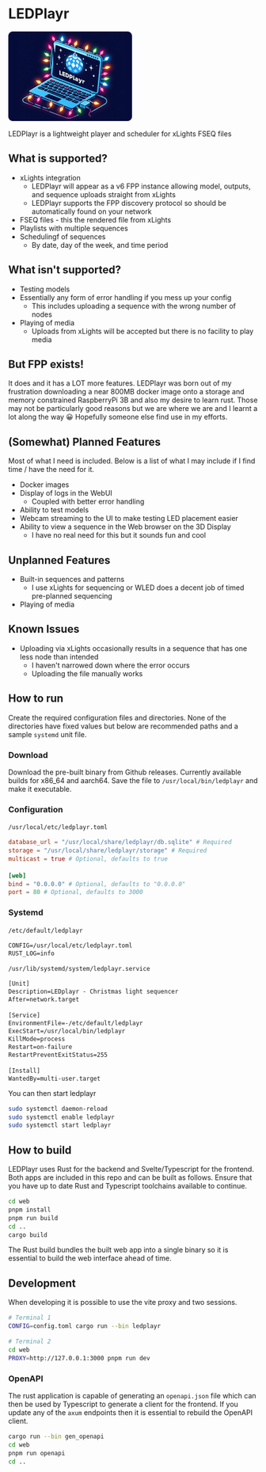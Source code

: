 # LEDPlayr

![LEDPlayr Logo](web/static/logo.png)

LEDPlayr is a lightweight player and scheduler for xLights FSEQ files

## What is supported?
* xLights integration
	* LEDPlayr will appear as a v6 FPP instance allowing model, outputs, and sequence uploads straight from xLights
	* LEDPlayr supports the FPP discovery protocol so should be automatically found on your network
* FSEQ files - this the rendered file from xLights
* Playlists with multiple sequences
* Schedulingf of sequences
	* By date, day of the week, and time period

## What isn't supported?
* Testing models
* Essentially any form of error handling if you mess up your config
	* This includes uploading a sequence with the wrong number of nodes
* Playing of media
	* Uploads from xLights will be accepted but there is no facility to play media

## But FPP exists!
It does and it has a LOT more features. LEDPlayr was born out of my frustration downloading a near 800MB docker image onto a storage and memory constrained RaspberryPi 3B and also my desire to learn rust. Those may not be particularly good reasons but we are where we are and I learnt a lot along the way 😀 Hopefully someone else find use in my efforts.

## (Somewhat) Planned Features
Most of what I need is included. Below is a list of what I may include if I find time / have the need for it.

* Docker images
* Display of logs in the WebUI
	* Coupled with better error handling
* Ability to test models
* Webcam streaming to the UI to make testing LED placement easier
* Ability to view a sequence in the Web browser on the 3D Display
	* I have no real need for this but it sounds fun and cool

## Unplanned Features
* Built-in sequences and patterns
	* I use xLights for sequencing or WLED does a decent job of timed pre-planned sequencing
* Playing of media

## Known Issues
* Uploading via xLights occasionally results in a sequence that has one less node than intended
	* I haven't narrowed down where the error occurs
	* Uploading the file manually works

## How to run
Create the required configuration files and directories. None of the directories have fixed values but below are recommended paths and a sample `systemd` unit file.

### Download
Download the pre-built binary from Github releases. Currently available builds for x86_64 and aarch64. Save the file to `/usr/local/bin/ledplayr` and make it executable.

### Configuration
`/usr/local/etc/ledplayr.toml`
```toml
database_url = "/usr/local/share/ledplayr/db.sqlite" # Required
storage = "/usr/local/share/ledplayr/storage" # Required
multicast = true # Optional, defaults to true

[web]
bind = "0.0.0.0" # Optional, defaults to "0.0.0.0"
port = 80 # Optional, defaults to 3000
```

### Systemd
`/etc/default/ledplayr`
```env
CONFIG=/usr/local/etc/ledplayr.toml
RUST_LOG=info
```

`/usr/lib/systemd/system/ledplayr.service`
```systemd
[Unit]
Description=LEDplayr - Christmas light sequencer
After=network.target

[Service]
EnvironmentFile=-/etc/default/ledplayr
ExecStart=/usr/local/bin/ledplayr
KillMode=process
Restart=on-failure
RestartPreventExitStatus=255

[Install]
WantedBy=multi-user.target
```

You can then start ledplayr

```bash
sudo systemctl daemon-reload
sudo systemctl enable ledplayr
sudo systemctl start ledplayr
```

## How to build
LEDPlayr uses Rust for the backend and Svelte/Typescript for the frontend. Both apps are included in this repo and can be built as follows. Ensure that you have up to date Rust and Typescript toolchains available to continue.

```bash
cd web
pnpm install
pnpm run build
cd ..
cargo build
```

The Rust build bundles the built web app into a single binary so it is essential to build the web interface ahead of time.

## Development
 When developing it is possible to use the vite proxy and two sessions.

```bash
# Terminal 1
CONFIG=config.toml cargo run --bin ledplayr
```

```bash
# Terminal 2
cd web
PROXY=http://127.0.0.1:3000 pnpm run dev
```

### OpenAPI
The rust application is capable of generating an `openapi.json` file which can then be used by Typescript to generate a client for the frontend. If you update any of the `axum` endpoints then it is essential to rebuild the OpenAPI client.

```bash
cargo run --bin gen_openapi
cd web
pnpm run openapi
cd ..
```
